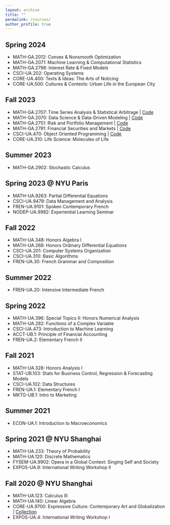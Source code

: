 ```yaml
---
layout: archive
title: ""
permalink: /courses/
author_profile: true
---
```


## Spring 2024
- MATH-GA.2012: Convex & Nonsmooth Optimization
- MATH-GA.2071: Machine Learning & Computational Statistics
- MATH-GA.2798: Interest Rate & Fixed Models
- CSCI-UA.202: Operating Systems
- CORE-UA.400: Texts & Ideas: The Arts of Noticing
- CORE-UA.500: Cultures & Contexts: Urban Life in the European City

## Fall 2023
- MATH-GA.2707: Time Series Analysis & Statistical Arbitrage | [Code](https://github.com/erichu12138/erichu12138.github.io/tree/master/files/Time_Series)
- MATH-GA.2070: Data Science & Data-Driven Modeling | [Code](https://github.com/erichu12138/erichu12138.github.io/tree/master/files/Data_Driven_Modeling_ML)
- MATH-GA.2751: Risk and Portfolio Management | [Code](https://github.com/erichu12138/erichu12138.github.io/tree/master/files/Risk_Portfolio_Management)
- MATH-GA.2791: Financial Securities and Markets | [Code](https://github.com/erichu12138/erichu12138.github.io/tree/master/files/Financial_Securities_and_Markets)
- CSCI-UA.470: Object Oriented Programming | [Code]()
- CORE-UA.310: Life Science: Molecules of Life

## Summer 2023
- MATH-GA.2902: Stochastic Calculus

## Spring 2023 @ NYU Paris
- MATH-UA.9263: Partial Differential Equations
- CSCI-UA.9479: Data Management and Analysis
- FREN-UA.9101: Spoken Contemporary French
- NODEP-UA.9982: Experiential Learning Seminar

## Fall 2022
- MATH-UA.348: Honors Algebra I
- MATH-UA.268: Honors Ordinary Differential Equations
- CSCI-UA.201: Computer Systems Organization
- CSCI-UA.310: Basic Algorithms
- FREN-UA.30: French Grammar and Composition

## Summer 2022
- FREN-UA.20: Intensive Intermediate French

## Spring 2022
- MATH-UA.396: Special Topics II: Honors Numerical Analysis
- MATH-UA.282: Functions of a Complex Variable
- CSCI-UA.473: Introduction to Machine Learning
- ACCT-UB.1: Principle of Financial Accounting
- FREN-UA.2: Elementary French II

## Fall 2021
- MATH-UA.328: Honors Analysis I
- STAT-UB.103: Stats for Business Control, Regression & Forecasting Models
- CSCI-UA.102: Data Structures
- FREN-UA.1: Elementary French I
- MKTG-UB.1: Intro to Marketing

## Summer 2021
- ECON-UA.1: Introduction to Macroeconomics

## Spring 2021 @ NYU Shanghai
- MATH-UA.233: Theory of Probability
- MATH-UA.120: Discrete Mathematics
- FYSEM-UA.9902: Opera in a Global Context: Singing Self and Society
- EXPOS-UA.9: International Writing Workshop II

## Fall 2020 @ NYU Shanghai
- MATH-UA.123: Calculus III
- MATH-UA.140: Linear Algebra
- CORE-UA.9700: Expressive Culture: Contemporary Art and Globalization | [Collection](https://erichu12138.github.io/files/Arts_Essay_Collection.pdf)
- EXPOS-UA.4: International Writing Workshop I
